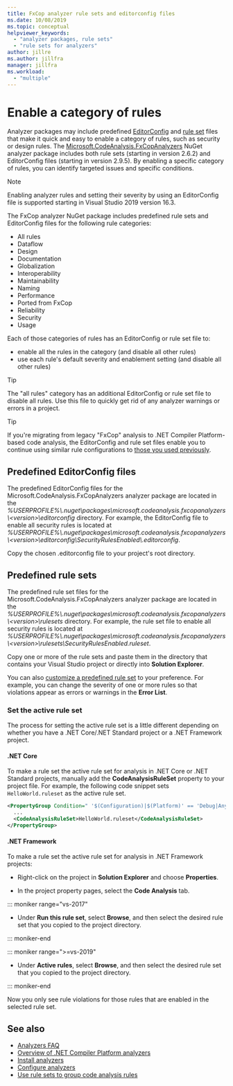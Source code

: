 ```yaml
---
title: FxCop analyzer rule sets and editorconfig files
ms.date: 10/08/2019
ms.topic: conceptual
helpviewer_keywords:
  - "analyzer packages, rule sets"
  - "rule sets for analyzers"
author: jillre
ms.author: jillfra
manager: jillfra
ms.workload:
  - "multiple"
---
```

# Enable a category of rules

Analyzer packages may include predefined [EditorConfig](use-roslyn-analyzers.md#rule-severity) and [rule set](using-rule-sets-to-group-code-analysis-rules.md) files that make it quick and easy to enable a category of rules, such as security or design rules. The [Microsoft.CodeAnalysis.FxCopAnalyzers](https://www.nuget.org/packages/Microsoft.CodeAnalysis.FxCopAnalyzers/) NuGet analyzer package includes both rule sets (starting in version 2.6.2) and EditorConfig files (starting in version 2.9.5). By enabling a specific category of rules, you can identify targeted issues and specific conditions.

> [!NOTE]
> Enabling analyzer rules and setting their severity by using an EditorConfig file is supported starting in Visual Studio 2019 version 16.3.

The FxCop analyzer NuGet package includes predefined rule sets and EditorConfig files for the following rule categories:

- All rules
- Dataflow
- Design
- Documentation
- Globalization
- Interoperability
- Maintainability
- Naming
- Performance
- Ported from FxCop
- Reliability
- Security
- Usage

Each of those categories of rules has an EditorConfig or rule set file to:

- enable all the rules in the category (and disable all other rules)
- use each rule's default severity and enablement setting (and disable all other rules)

> [!TIP]
> The "all rules" category has an additional EditorConfig or rule set file to disable all rules. Use this file to quickly get rid of any analyzer warnings or errors in a project.

> [!TIP]
> If you're migrating from legacy "FxCop" analysis to .NET Compiler Platform-based code analysis, the EditorConfig and rule set files enable you to continue using similar rule configurations to [those you used previously](rule-set-reference.md).

## Predefined EditorConfig files

The predefined EditorConfig files for the Microsoft.CodeAnalysis.FxCopAnalyzers analyzer package are located in the *%USERPROFILE%\\.nuget\packages\microsoft.codeanalysis.fxcopanalyzers\\\<version\>\editorconfig* directory. For example, the EditorConfig file to enable all security rules is located at *%USERPROFILE%\\.nuget\packages\microsoft.codeanalysis.fxcopanalyzers\\\<version\>\editorconfig\SecurityRulesEnabled\\.editorconfig*.

Copy the chosen .editorconfig file to your project's root directory.

## Predefined rule sets

The predefined rule set files for the Microsoft.CodeAnalysis.FxCopAnalyzers analyzer package are located in the *%USERPROFILE%\\.nuget\packages\microsoft.codeanalysis.fxcopanalyzers\\\<version\>\rulesets* directory. For example, the rule set file to enable all security rules is located at *%USERPROFILE%\\.nuget\packages\microsoft.codeanalysis.fxcopanalyzers\\\<version\>\rulesets\SecurityRulesEnabled.ruleset*.

Copy one or more of the rule sets and paste them in the directory that contains your Visual Studio project or directly into **Solution Explorer**.

You can also [customize a predefined rule set](how-to-create-a-custom-rule-set.md) to your preference. For example, you can change the severity of one or more rules so that violations appear as errors or warnings in the **Error List**.

### Set the active rule set

The process for setting the active rule set is a little different depending on whether you have a .NET Core/.NET Standard project or a .NET Framework project.

#### .NET Core

To make a rule set the active rule set for analysis in .NET Core or .NET Standard projects, manually add the **CodeAnalysisRuleSet** property to your project file. For example, the following code snippet sets `HelloWorld.ruleset` as the active rule set.

```xml
<PropertyGroup Condition=" '$(Configuration)|$(Platform)' == 'Debug|AnyCPU' ">
  ...
  <CodeAnalysisRuleSet>HelloWorld.ruleset</CodeAnalysisRuleSet>
</PropertyGroup>
```

#### .NET Framework

To make a rule set the active rule set for analysis in .NET Framework projects:

- Right-click on the project in **Solution Explorer** and choose **Properties**.

- In the project property pages, select the **Code Analysis** tab.

::: moniker range="vs-2017"

- Under **Run this rule set**, select **Browse**, and then select the desired rule set that you copied to the project directory.

::: moniker-end

::: moniker range=">=vs-2019"

- Under **Active rules**, select **Browse**, and then select the desired rule set that you copied to the project directory.

::: moniker-end

   Now you only see rule violations for those rules that are enabled in the selected rule set.

## See also

- [Analyzers FAQ](analyzers-faq.md)
- [Overview of .NET Compiler Platform analyzers](roslyn-analyzers-overview.md)
- [Install analyzers](install-roslyn-analyzers.md)
- [Configure analyzers](use-roslyn-analyzers.md)
- [Use rule sets to group code analysis rules](using-rule-sets-to-group-code-analysis-rules.md)
